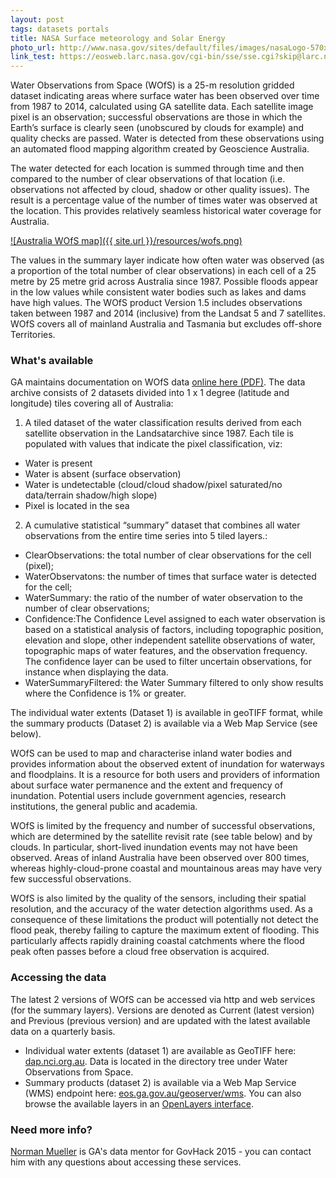 ```yaml
---
layout: post
tags: datasets portals
title: NASA Surface meteorology and Solar Energy
photo_url: http://www.nasa.gov/sites/default/files/images/nasaLogo-570x450.png
link_test: https://eosweb.larc.nasa.gov/cgi-bin/sse/sse.cgi?skip@larc.nasa.gov+s01#s01
---
```


Water Observations from Space (WOfS) is a 25-m resolution gridded dataset indicating areas where surface water has been observed over time from 1987 to 2014, calculated using GA satellite data. Each satellite image pixel is an observation; successful observations are those in which the Earth’s surface is clearly seen (unobscured by clouds for example) and quality checks are passed. Water is detected from these observations using an automated flood mapping algorithm created by Geoscience Australia.

The water detected for each location is summed through time and then compared to the number of clear observations of that location (i.e. observations not affected by cloud, shadow or other quality issues). The result is a percentage value of the number of times water was observed at the location. This provides relatively seamless historical water coverage for Australia. 

[![Australia WOfS map]({{ site.url }}/resources/wofs.png)](http://dap.nci.org.au/thredds/remoteCatalogService?catalog=http://dapds00.nci.org.au/thredds/catalog/fk4/catalog.xml)

The values in the summary layer indicate how often water was observed (as a proportion of the total number of clear observations) in each cell of a 25 metre by 25 metre grid across Australia since 1987. Possible floods appear in the low values while consistent water bodies such as lakes and dams have high values. The WOfS product Version 1.5 includes observations taken between 1987 and 2014 (inclusive) from the Landsat 5 and 7 satellites. WOfS covers all of mainland Australia and Tasmania but excludes off-shore Territories.

### What's available

GA maintains documentation on WOfS data [online here (PDF)](http://www.ga.gov.au/corporate_data/81568/Landcover25_Water_Water_Observations_from_Space_WOfS_version_1.4.pdf). The data archive consists of 2 datasets divided into 1 x 1 degree (latitude and longitude) tiles covering all of Australia:

1. A tiled dataset of the water classification results derived from each satellite observation in the Landsatarchive since 1987. Each tile is populated with values that indicate the pixel classification, viz:
- Water is present
- Water is absent (surface observation)
- Water is undetectable (cloud/cloud shadow/pixel saturated/no data/terrain shadow/high slope)
- Pixel is located in the sea

2. A cumulative statistical “summary” dataset that combines all water observations from the entire time series into 5 tiled layers.:
- ClearObservations: the total number of clear observations for the cell (pixel);
- WaterObservatons: the number of times that surface water is detected for the cell;
- WaterSummary: the ratio of the number of water observation to the number of clear observations;
- Confidence:The Confidence Level assigned to each water observation is based on a statistical analysis of factors, including topographic position, elevation and slope, other independent satellite observations of water, topographic maps of water features, and the observation frequency. The confidence layer can be used to filter uncertain observations, for instance when displaying the data.
- WaterSummaryFiltered: the Water Summary filtered to only show results where the Confidence is 1% or greater.

The individual water extents (Dataset 1) is available in geoTIFF format, while the summary products (Dataset 2) is available via a Web Map Service (see below).

WOfS can be used to map and characterise inland water bodies and provides information about the observed extent of inundation for waterways and floodplains. It is a resource for both users and providers of information about surface water permanence and the extent and frequency of inundation. Potential users include government agencies, research institutions, the general public and academia.

WOfS is limited by the frequency and number of successful observations, which are determined by the satellite revisit rate (see table below) and by clouds. In particular, short-lived inundation events may not have been observed. Areas of inland Australia have been observed over 800 times, whereas highly-cloud-prone coastal and mountainous areas may have very few successful observations.

WOfS is also limited by the quality of the sensors, including their spatial resolution, and the accuracy of the water detection algorithms used. As a consequence of these limitations the product will potentially not detect the flood peak, thereby failing to capture the maximum extent of flooding. This particularly affects rapidly draining coastal catchments where the flood peak often passes before a cloud free observation is acquired.

### Accessing the data

The latest 2 versions of WOfS can be accessed via http and web services (for the summary layers). Versions are denoted as Current (latest version) and Previous (previous version) and are updated with the latest available data on a quarterly basis.

- Individual water extents (dataset 1) are available as GeoTIFF here: [dap.nci.org.au](http://dap.nci.org.au). Data is located in the directory tree under Water Observations from Space.
- Summary products (dataset 2) is available via a Web Map Service (WMS) endpoint here: [eos.ga.gov.au/geoserver/wms](http://eos.ga.gov.au/geoserver/wms). You can also browse the available layers in an [OpenLayers interface](http://eos.ga.gov.au/geoserver/web).

### Need more info?

<a href="mailto:nmgis@braidweb.net.au?Subject=WOfS%20for%20GovHack%202015">Norman Mueller</a> is GA's data mentor for GovHack 2015 - you can contact him with any questions about accessing these services.
